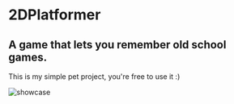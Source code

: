 # 2DPlatformer

## A game that lets you remember old school games.

This is my simple pet project, you're free to use it :)

![showcase](https://user-images.githubusercontent.com/68968657/184537558-2ee7e044-9457-439b-a619-3b9547d6cf29.gif)

